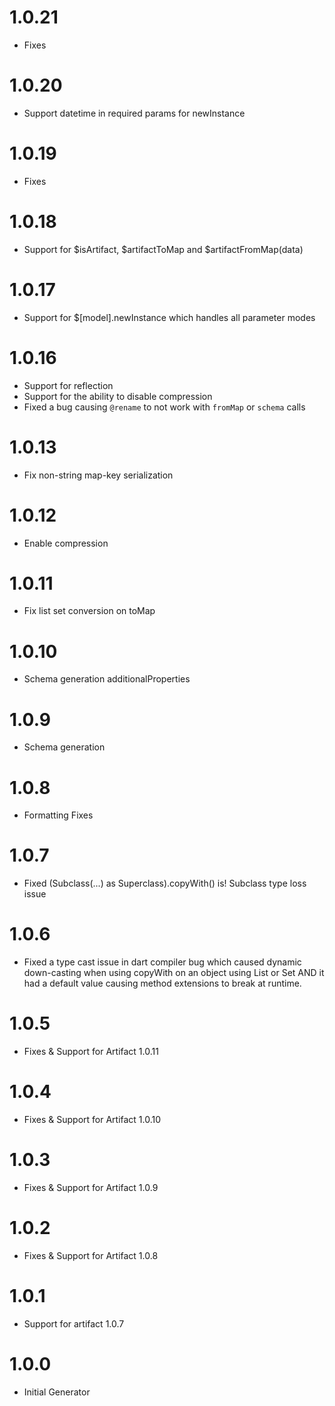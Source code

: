 # 1.0.21
* Fixes

# 1.0.20
* Support datetime in required params for newInstance

# 1.0.19
* Fixes

# 1.0.18
* Support for $isArtifact, $artifactToMap and $artifactFromMap<T>(data)

# 1.0.17
* Support for $[model].newInstance which handles all parameter modes

# 1.0.16
* Support for reflection
* Support for the ability to disable compression
* Fixed a bug causing `@rename` to not work with `fromMap` or `schema` calls

# 1.0.13
* Fix non-string map-key serialization

# 1.0.12
* Enable compression

# 1.0.11
* Fix list set conversion on toMap

# 1.0.10
* Schema generation additionalProperties

# 1.0.9
* Schema generation

# 1.0.8
* Formatting Fixes

# 1.0.7
* Fixed (Subclass(...) as Superclass).copyWith() is! Subclass type loss issue

# 1.0.6
* Fixed a type cast issue in dart compiler bug which caused dynamic down-casting when using copyWith on an object using List or Set AND it had a default value causing method extensions to break at runtime. 

# 1.0.5
* Fixes & Support for Artifact 1.0.11

# 1.0.4
* Fixes & Support for Artifact 1.0.10

# 1.0.3
* Fixes & Support for Artifact 1.0.9

# 1.0.2
* Fixes & Support for Artifact 1.0.8

# 1.0.1
* Support for artifact 1.0.7

# 1.0.0
* Initial Generator
 